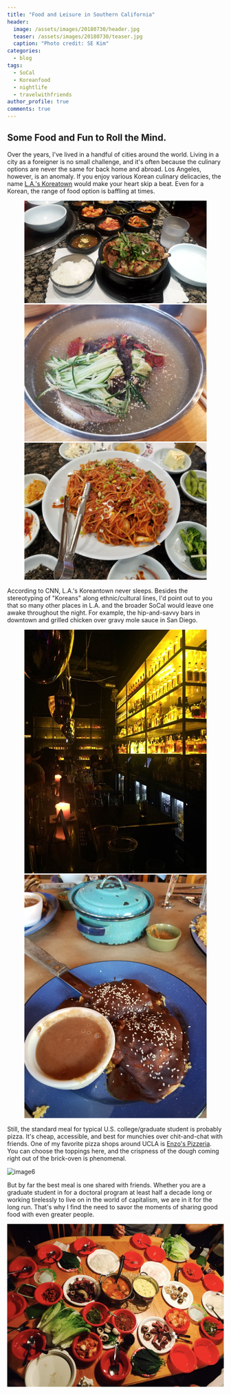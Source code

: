 ```yaml
---
title: "Food and Leisure in Southern California"
header:
  image: /assets/images/20180730/header.jpg
  teaser: /assets/images/20180730/teaser.jpg
  caption: "Photo credit: SE Kim"
categories:
  - blog
tags:
  - SoCal
  - Koreanfood
  - nightlife
  - travelwithfriends
author_profile: true
comments: true
---
```



## Some Food and Fun to Roll the Mind.
Over the years, I've lived in a handful of cities around the world. Living in a city as a foreigner is no small challenge, and it's often because the culinary options are never the same for back home and abroad. Los Angeles, however, is an anomaly. If you enjoy various Korean culinary delicacies, the name [L.A.'s Koreatown](https://www.cnn.com/travel/article/koreatown-los-angeles/index.html) would make your heart skip a beat. Even for a Korean, the range of food option is baffling at times.

<figure class="third">
    <a href="/assets/images/20180730/1.jpg"><img src="/assets/images/20180730/1.jpg"></a>
    <a href="/assets/images/20180730/3.jpg"><img src="/assets/images/20180730/3.jpg"></a>
    <a href="/assets/images/20180730/4.jpg"><img src="/assets/images/20180730/4.jpg"></a>
</figure>

According to CNN, L.A.'s Koreantown never sleeps. Besides the stereotyping of "Koreans" along ethnic/cultural lines, I'd point out to you that so many other places in L.A. and the broader SoCal would leave one awake throughout the night. For example, the hip-and-savvy bars in downtown and grilled chicken over gravy mole sauce in San Diego.

<figure class="half">
    <a href="/assets/images/20180730/2.jpg"><img src="/assets/images/20180730/2.jpg"></a>
    <a href="/assets/images/20180730/5.jpg"><img src="/assets/images/20180730/5.jpg"></a>
</figure>

Still, the standard meal for typical U.S. college/graduate student is probably pizza. It's cheap, accessible, and best for munchies over chit-and-chat with friends. One of my favorite pizza shops around UCLA is [Enzo's Pizzeria](http://www.enzospizzeria.com/). You can choose the toppings here, and the crispness of the dough coming right out of the brick-oven is phenomenal.

![image6](/assets/images/20180730/6.jpg)

But by far the best meal is one shared with friends. Whether you are a graduate student in for a doctoral program at least half a decade long or working tirelessly to live on in the world of capitalism, we are in it for the long run. That's why I find the need to savor the moments of sharing good food with even greater people.

![image7](/assets/images/20180730/7.jpg)

